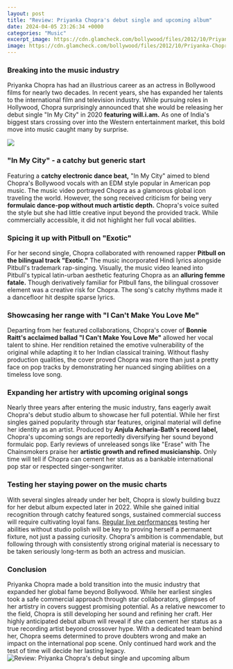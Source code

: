 ```yaml
---
layout: post
title: "Review: Priyanka Chopra's debut single and upcoming album"
date: 2024-04-05 23:26:34 +0000
categories: "Music"
excerpt_image: https://cdn.glamcheck.com/bollywood/files/2012/10/Priyanka-Chopra-Promoting-Debut-Album-In-My-City-in-New-Delhi.jpg
image: https://cdn.glamcheck.com/bollywood/files/2012/10/Priyanka-Chopra-Promoting-Debut-Album-In-My-City-in-New-Delhi.jpg
---
```


### Breaking into the music industry 
Priyanka Chopra has had an illustrious career as an actress in Bollywood films for nearly two decades. In recent years, she has expanded her talents to the international film and television industry. While pursuing roles in Hollywood, Chopra surprisingly announced that she would be releasing her debut single "In My City" in 2020 **featuring will.i.am.** As one of India's biggest stars crossing over into the Western entertainment market, this bold move into music caught many by surprise. 

![](https://ichef.bbci.co.uk/news/640/media/images/72428000/jpg/_72428182_72428179.jpg)
### "In My City" - a catchy but generic start
Featuring a **catchy electronic dance beat,** "In My City" aimed to blend Chopra's Bollywood vocals with an EDM style popular in American pop music. The music video portrayed Chopra as a glamorous global icon traveling the world. However, the song received criticism for being very **formulaic dance-pop without much artistic depth.** Chopra's voice suited the style but she had little creative input beyond the provided track. While commercially accessible, it did not highlight her full vocal abilities.
### Spicing it up with Pitbull on "Exotic"  
For her second single, Chopra collaborated with renowned rapper **Pitbull on the bilingual track "Exotic."** The music incorporated Hindi lyrics alongside Pitbull's trademark rap-singing. Visually, the music video leaned into Pitbull's typical latin-urban aesthetic featuring Chopra as an **alluring femme fatale.** Though derivatively familiar for Pitbull fans, the bilingual crossover element was a creative risk for Chopra. The song's catchy rhythms made it a dancefloor hit despite sparse lyrics.
### Showcasing her range with "I Can't Make You Love Me"
Departing from her featured collaborations, Chopra's cover of **Bonnie Raitt's acclaimed ballad "I Can't Make You Love Me"** allowed her vocal talent to shine. Her rendition retained the emotive vulnerability of the original while adapting it to her Indian classical training. Without flashy production qualities, the cover proved Chopra was more than just a pretty face on pop tracks by demonstrating her nuanced singing abilities on a timeless love song.
### Expanding her artistry with upcoming original songs
Nearly three years after entering the music industry, fans eagerly await Chopra's debut studio album to showcase her full potential. While her first singles gained popularity through star features, original material will define her identity as an artist. Produced by **Anjula Acharia-Bath's record label,** Chopra's upcoming songs are reportedly diversifying her sound beyond formulaic pop. Early reviews of unreleased songs like "Erase" with The Chainsmokers praise her **artistic growth and refined musicianship.** Only time will tell if Chopra can cement her status as a bankable international pop star or respected singer-songwriter.
### Testing her staying power on the music charts  
With several singles already under her belt, Chopra is slowly building buzz for her debut album expected later in 2022. While she gained initial recognition through catchy featured songs, sustained commercial success will require cultivating loyal fans. [Regular live performances](https://store.fi.io.vn/womens-crass-christmas-gnome-matching-family-ugly-v-neck-t-shirt/women&) testing her abilities without studio polish will be key to proving herself a permanent fixture, not just a passing curiosity. Chopra's ambition is commendable, but following through with consistently strong original material is necessary to be taken seriously long-term as both an actress and musician.
### Conclusion
Priyanka Chopra made a bold transition into the music industry that expanded her global fame beyond Bollywood. While her earliest singles took a safe commercial approach through star collaborators, glimpses of her artistry in covers suggest promising potential. As a relative newcomer to the field, Chopra is still developing her sound and refining her craft. Her highly anticipated debut album will reveal if she can cement her status as a true recording artist beyond crossover hype. With a dedicated team behind her, Chopra seems determined to prove doubters wrong and make an impact on the international pop scene. Only continued hard work and the test of time will decide her lasting legacy.
![Review: Priyanka Chopra's debut single and upcoming album](https://cdn.glamcheck.com/bollywood/files/2012/10/Priyanka-Chopra-Promoting-Debut-Album-In-My-City-in-New-Delhi.jpg)